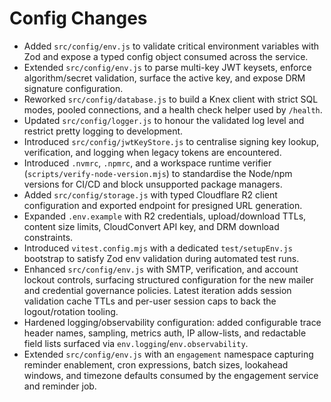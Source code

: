 # Config Changes

- Added `src/config/env.js` to validate critical environment variables with Zod and expose a typed config object consumed across the service.
- Extended `src/config/env.js` to parse multi-key JWT keysets, enforce algorithm/secret validation, surface the active key, and expose DRM signature configuration.
- Reworked `src/config/database.js` to build a Knex client with strict SQL modes, pooled connections, and a health check helper used by `/health`.
- Updated `src/config/logger.js` to honour the validated log level and restrict pretty logging to development.
- Introduced `src/config/jwtKeyStore.js` to centralise signing key lookup, verification, and logging when legacy tokens are encountered.
- Introduced `.nvmrc`, `.npmrc`, and a workspace runtime verifier (`scripts/verify-node-version.mjs`) to standardise the Node/npm versions for CI/CD and block unsupported package managers.
- Added `src/config/storage.js` with typed Cloudflare R2 client configuration and exported endpoint for presigned URL generation.
- Expanded `.env.example` with R2 credentials, upload/download TTLs, content size limits, CloudConvert API key, and DRM download constraints.
- Introduced `vitest.config.mjs` with a dedicated `test/setupEnv.js` bootstrap to satisfy Zod env validation during automated test runs.
- Enhanced `src/config/env.js` with SMTP, verification, and account lockout controls, surfacing structured configuration for the new mailer and credential governance policies. Latest iteration adds session validation cache TTLs and per-user session caps to back the logout/rotation tooling.
- Hardened logging/observability configuration: added configurable trace header names, sampling, metrics auth, IP allow-lists, and redactable field lists surfaced via `env.logging`/`env.observability`.
- Extended `src/config/env.js` with an `engagement` namespace capturing reminder enablement, cron expressions, batch sizes, lookahead windows, and timezone defaults consumed by the engagement service and reminder job.
